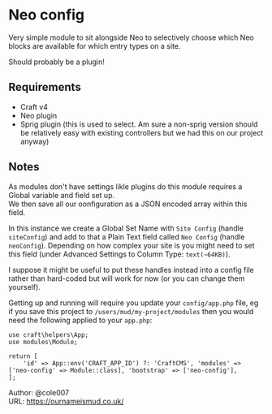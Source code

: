 # Neo config

Very simple module to sit alongside Neo to selectively choose which Neo blocks are available for which entry types on a site.

Should probably be a plugin!

## Requirements
* Craft v4
* Neo plugin
* Sprig plugin (this is used to select. Am sure a non-sprig version should be relatively easy with existing controllers but we had this on our project anyway)

## Notes

As modules don't have settings likle plugins do this module requires a Global variable and field set up.  
We then save all our oonfiguration as a JSON encoded array within this field.  

In this instance we create a Global Set Name with `Site Config` (handle `siteConfig`) and add to that a Plain Text field called `Neo Config` (handle `neoConfig`). Depending on how complex your site is you might need to set this field (under Advanced Settings to Column Type: `text(~64KB)`).  

I suppose it might be useful to put these handles instead into a config file rather than hard-coded but will work for now (or you can change them yourself).

Getting up and running will require you update your `config/app.php` file, eg if you save this project to `/users/mud/my-project/modules` then you would need the following applied to your `app.php`:

```
use craft\helpers\App;
use modules\Module;

return [
    'id' => App::env('CRAFT_APP_ID') ?: 'CraftCMS', 'modules' => ['neo-config' => Module::class], 'bootstrap' => ['neo-config'],
];
```

Author: @cole007  
URL: https://ournameismud.co.uk/  